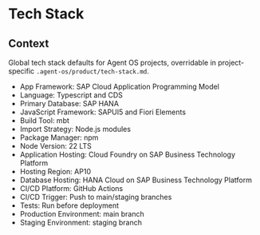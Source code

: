 # Tech Stack

## Context

Global tech stack defaults for Agent OS projects, overridable in project-specific `.agent-os/product/tech-stack.md`.

- App Framework: SAP Cloud Application Programming Model
- Language: Typescript and CDS
- Primary Database: SAP HANA
- JavaScript Framework: SAPUI5 and Fiori Elements
- Build Tool: mbt
- Import Strategy: Node.js modules
- Package Manager: npm
- Node Version: 22 LTS
- Application Hosting: Cloud Foundry on SAP Business Technology Platform
- Hosting Region: AP10
- Database Hosting: HANA Cloud on SAP Business Technology Platform
- CI/CD Platform: GitHub Actions
- CI/CD Trigger: Push to main/staging branches
- Tests: Run before deployment
- Production Environment: main branch
- Staging Environment: staging branch
